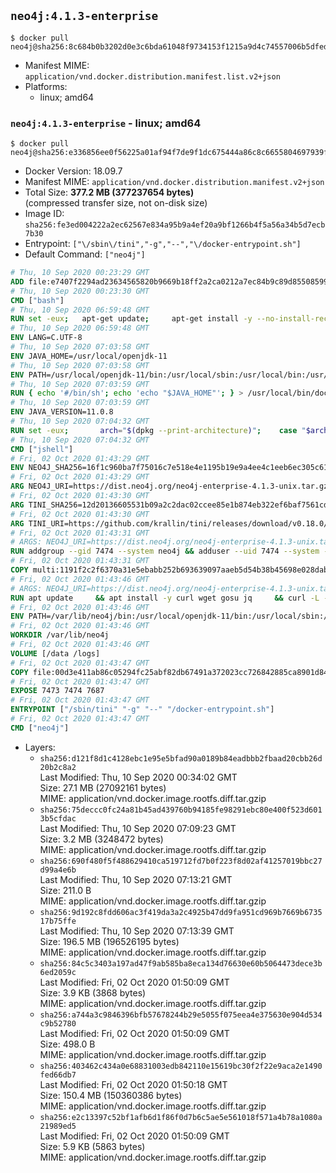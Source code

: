 ## `neo4j:4.1.3-enterprise`

```console
$ docker pull neo4j@sha256:8c684b0b3202d0e3c6bda61048f9734153f1215a9d4c74557006b5dfed5155c8
```

-	Manifest MIME: `application/vnd.docker.distribution.manifest.list.v2+json`
-	Platforms:
	-	linux; amd64

### `neo4j:4.1.3-enterprise` - linux; amd64

```console
$ docker pull neo4j@sha256:e336856ee0f56225a01af94f7de9f1dc675444a86c8c6655804697939f22daaf
```

-	Docker Version: 18.09.7
-	Manifest MIME: `application/vnd.docker.distribution.manifest.v2+json`
-	Total Size: **377.2 MB (377237654 bytes)**  
	(compressed transfer size, not on-disk size)
-	Image ID: `sha256:fe3ed004222a2ec62567e834a95b9a4ef20a9bf1266b4f5a56a34b5d7ecb7b30`
-	Entrypoint: `["\/sbin\/tini","-g","--","\/docker-entrypoint.sh"]`
-	Default Command: `["neo4j"]`

```dockerfile
# Thu, 10 Sep 2020 00:23:29 GMT
ADD file:e7407f2294ad23634565820b9669b18ff2a2ca0212a7ec84b9c89d8550859954 in / 
# Thu, 10 Sep 2020 00:23:30 GMT
CMD ["bash"]
# Thu, 10 Sep 2020 06:59:48 GMT
RUN set -eux; 	apt-get update; 	apt-get install -y --no-install-recommends 		ca-certificates p11-kit 	; 	rm -rf /var/lib/apt/lists/*
# Thu, 10 Sep 2020 06:59:48 GMT
ENV LANG=C.UTF-8
# Thu, 10 Sep 2020 07:03:58 GMT
ENV JAVA_HOME=/usr/local/openjdk-11
# Thu, 10 Sep 2020 07:03:58 GMT
ENV PATH=/usr/local/openjdk-11/bin:/usr/local/sbin:/usr/local/bin:/usr/sbin:/usr/bin:/sbin:/bin
# Thu, 10 Sep 2020 07:03:59 GMT
RUN { echo '#/bin/sh'; echo 'echo "$JAVA_HOME"'; } > /usr/local/bin/docker-java-home && chmod +x /usr/local/bin/docker-java-home && [ "$JAVA_HOME" = "$(docker-java-home)" ]
# Thu, 10 Sep 2020 07:03:59 GMT
ENV JAVA_VERSION=11.0.8
# Thu, 10 Sep 2020 07:04:32 GMT
RUN set -eux; 		arch="$(dpkg --print-architecture)"; 	case "$arch" in 		arm64 | aarch64) downloadUrl=https://github.com/AdoptOpenJDK/openjdk11-upstream-binaries/releases/download/jdk-11.0.8%2B10/OpenJDK11U-jdk_aarch64_linux_11.0.8_10.tar.gz ;; 		amd64 | i386:x86-64) downloadUrl=https://github.com/AdoptOpenJDK/openjdk11-upstream-binaries/releases/download/jdk-11.0.8%2B10/OpenJDK11U-jdk_x64_linux_11.0.8_10.tar.gz ;; 		*) echo >&2 "error: unsupported architecture: '$arch'"; exit 1 ;; 	esac; 		savedAptMark="$(apt-mark showmanual)"; 	apt-get update; 	apt-get install -y --no-install-recommends 		dirmngr 		gnupg 		wget 	; 	rm -rf /var/lib/apt/lists/*; 		wget -O openjdk.tgz.asc "$downloadUrl.sign"; 	wget -O openjdk.tgz "$downloadUrl" --progress=dot:giga; 		export GNUPGHOME="$(mktemp -d)"; 	gpg --batch --keyserver ha.pool.sks-keyservers.net --keyserver-options no-self-sigs-only --recv-keys CA5F11C6CE22644D42C6AC4492EF8D39DC13168F; 	gpg --batch --keyserver ha.pool.sks-keyservers.net --recv-keys EAC843EBD3EFDB98CC772FADA5CD6035332FA671; 	gpg --batch --list-sigs --keyid-format 0xLONG CA5F11C6CE22644D42C6AC4492EF8D39DC13168F 		| tee /dev/stderr 		| grep '0xA5CD6035332FA671' 		| grep 'Andrew Haley'; 	gpg --batch --verify openjdk.tgz.asc openjdk.tgz; 	gpgconf --kill all; 	rm -rf "$GNUPGHOME"; 		mkdir -p "$JAVA_HOME"; 	tar --extract 		--file openjdk.tgz 		--directory "$JAVA_HOME" 		--strip-components 1 		--no-same-owner 	; 	rm openjdk.tgz*; 			apt-mark auto '.*' > /dev/null; 	[ -z "$savedAptMark" ] || apt-mark manual $savedAptMark > /dev/null; 	apt-get purge -y --auto-remove -o APT::AutoRemove::RecommendsImportant=false; 		{ 		echo '#!/usr/bin/env bash'; 		echo 'set -Eeuo pipefail'; 		echo 'if ! [ -d "$JAVA_HOME" ]; then echo >&2 "error: missing JAVA_HOME environment variable"; exit 1; fi'; 		echo 'cacertsFile=; for f in "$JAVA_HOME/lib/security/cacerts" "$JAVA_HOME/jre/lib/security/cacerts"; do if [ -e "$f" ]; then cacertsFile="$f"; break; fi; done'; 		echo 'if [ -z "$cacertsFile" ] || ! [ -f "$cacertsFile" ]; then echo >&2 "error: failed to find cacerts file in $JAVA_HOME"; exit 1; fi'; 		echo 'trust extract --overwrite --format=java-cacerts --filter=ca-anchors --purpose=server-auth "$cacertsFile"'; 	} > /etc/ca-certificates/update.d/docker-openjdk; 	chmod +x /etc/ca-certificates/update.d/docker-openjdk; 	/etc/ca-certificates/update.d/docker-openjdk; 		find "$JAVA_HOME/lib" -name '*.so' -exec dirname '{}' ';' | sort -u > /etc/ld.so.conf.d/docker-openjdk.conf; 	ldconfig; 		fileEncoding="$(echo 'System.out.println(System.getProperty("file.encoding"))' | jshell -s -)"; [ "$fileEncoding" = 'UTF-8' ]; rm -rf ~/.java; 	javac --version; 	java --version
# Thu, 10 Sep 2020 07:04:32 GMT
CMD ["jshell"]
# Fri, 02 Oct 2020 01:43:29 GMT
ENV NEO4J_SHA256=16f1c960ba7f75016c7e518e4e1195b19e9a4ee4c1eeb6ec305c618b3125f964 NEO4J_TARBALL=neo4j-enterprise-4.1.3-unix.tar.gz NEO4J_EDITION=enterprise NEO4J_HOME=/var/lib/neo4j
# Fri, 02 Oct 2020 01:43:29 GMT
ARG NEO4J_URI=https://dist.neo4j.org/neo4j-enterprise-4.1.3-unix.tar.gz
# Fri, 02 Oct 2020 01:43:30 GMT
ARG TINI_SHA256=12d20136605531b09a2c2dac02ccee85e1b874eb322ef6baf7561cd93f93c855
# Fri, 02 Oct 2020 01:43:30 GMT
ARG TINI_URI=https://github.com/krallin/tini/releases/download/v0.18.0/tini
# Fri, 02 Oct 2020 01:43:31 GMT
# ARGS: NEO4J_URI=https://dist.neo4j.org/neo4j-enterprise-4.1.3-unix.tar.gz TINI_SHA256=12d20136605531b09a2c2dac02ccee85e1b874eb322ef6baf7561cd93f93c855 TINI_URI=https://github.com/krallin/tini/releases/download/v0.18.0/tini
RUN addgroup --gid 7474 --system neo4j && adduser --uid 7474 --system --no-create-home --home "${NEO4J_HOME}" --ingroup neo4j neo4j
# Fri, 02 Oct 2020 01:43:31 GMT
COPY multi:1191f2c2f6370a31e5ebabb252b693639097aaeb5d54b38b45698e028dab3756 in /tmp/ 
# Fri, 02 Oct 2020 01:43:46 GMT
# ARGS: NEO4J_URI=https://dist.neo4j.org/neo4j-enterprise-4.1.3-unix.tar.gz TINI_SHA256=12d20136605531b09a2c2dac02ccee85e1b874eb322ef6baf7561cd93f93c855 TINI_URI=https://github.com/krallin/tini/releases/download/v0.18.0/tini
RUN apt update     && apt install -y curl wget gosu jq     && curl -L --fail --silent --show-error ${TINI_URI} > /sbin/tini     && echo "${TINI_SHA256}  /sbin/tini" | sha256sum -c --strict --quiet     && chmod +x /sbin/tini     && curl --fail --silent --show-error --location --remote-name ${NEO4J_URI}     && echo "${NEO4J_SHA256}  ${NEO4J_TARBALL}" | sha256sum -c --strict --quiet     && tar --extract --file ${NEO4J_TARBALL} --directory /var/lib     && mv /var/lib/neo4j-* "${NEO4J_HOME}"     && rm ${NEO4J_TARBALL}     && mv "${NEO4J_HOME}"/data /data     && mv "${NEO4J_HOME}"/logs /logs     && chown -R neo4j:neo4j /data     && chmod -R 777 /data     && chown -R neo4j:neo4j /logs     && chmod -R 777 /logs     && chown -R neo4j:neo4j "${NEO4J_HOME}"     && chmod -R 777 "${NEO4J_HOME}"     && ln -s /data "${NEO4J_HOME}"/data     && ln -s /logs "${NEO4J_HOME}"/logs     && mv /tmp/neo4jlabs-plugins.json /neo4jlabs-plugins.json     && rm -rf /tmp/*     && rm -rf /var/lib/apt/lists/*     && apt-get -y purge --auto-remove curl
# Fri, 02 Oct 2020 01:43:46 GMT
ENV PATH=/var/lib/neo4j/bin:/usr/local/openjdk-11/bin:/usr/local/sbin:/usr/local/bin:/usr/sbin:/usr/bin:/sbin:/bin
# Fri, 02 Oct 2020 01:43:46 GMT
WORKDIR /var/lib/neo4j
# Fri, 02 Oct 2020 01:43:46 GMT
VOLUME [/data /logs]
# Fri, 02 Oct 2020 01:43:47 GMT
COPY file:00d3e411ab86c05294fc25abf82db67491a372023cc726842885ca8901d84b91 in /docker-entrypoint.sh 
# Fri, 02 Oct 2020 01:43:47 GMT
EXPOSE 7473 7474 7687
# Fri, 02 Oct 2020 01:43:47 GMT
ENTRYPOINT ["/sbin/tini" "-g" "--" "/docker-entrypoint.sh"]
# Fri, 02 Oct 2020 01:43:47 GMT
CMD ["neo4j"]
```

-	Layers:
	-	`sha256:d121f8d1c4128ebc1e95e5bfad90a0189b84eadbbb2fbaad20cbb26d20b2c8a2`  
		Last Modified: Thu, 10 Sep 2020 00:34:02 GMT  
		Size: 27.1 MB (27092161 bytes)  
		MIME: application/vnd.docker.image.rootfs.diff.tar.gzip
	-	`sha256:75deccc0fc24a81b45ad439760b94185fe98291ebc80e400f523d6013b5cfdac`  
		Last Modified: Thu, 10 Sep 2020 07:09:23 GMT  
		Size: 3.2 MB (3248472 bytes)  
		MIME: application/vnd.docker.image.rootfs.diff.tar.gzip
	-	`sha256:690f480f5f488629410ca519712fd7b0f223f8d02af41257019bbc27d99a4e6b`  
		Last Modified: Thu, 10 Sep 2020 07:13:21 GMT  
		Size: 211.0 B  
		MIME: application/vnd.docker.image.rootfs.diff.tar.gzip
	-	`sha256:9d192c8fdd606ac3f419da3a2c4925b47dd9fa951cd969b7669b673517b75ffe`  
		Last Modified: Thu, 10 Sep 2020 07:13:39 GMT  
		Size: 196.5 MB (196526195 bytes)  
		MIME: application/vnd.docker.image.rootfs.diff.tar.gzip
	-	`sha256:84c5c3403a197ad47f9ab585ba8eca134d76630e60b5064473dece3b6ed2059c`  
		Last Modified: Fri, 02 Oct 2020 01:50:09 GMT  
		Size: 3.9 KB (3868 bytes)  
		MIME: application/vnd.docker.image.rootfs.diff.tar.gzip
	-	`sha256:a744a3c9846396bfb57678244b29e5055f075eea4e375630e904d534c9b52780`  
		Last Modified: Fri, 02 Oct 2020 01:50:09 GMT  
		Size: 498.0 B  
		MIME: application/vnd.docker.image.rootfs.diff.tar.gzip
	-	`sha256:403462c434a0e68831003edb842110e15619bc30f2f22e9aca2e1490fed66db7`  
		Last Modified: Fri, 02 Oct 2020 01:50:18 GMT  
		Size: 150.4 MB (150360386 bytes)  
		MIME: application/vnd.docker.image.rootfs.diff.tar.gzip
	-	`sha256:e2c13397c52bf1afb6d1f86f0d7b6c5ae5e561018f571a4b78a1080a21989ed5`  
		Last Modified: Fri, 02 Oct 2020 01:50:09 GMT  
		Size: 5.9 KB (5863 bytes)  
		MIME: application/vnd.docker.image.rootfs.diff.tar.gzip
